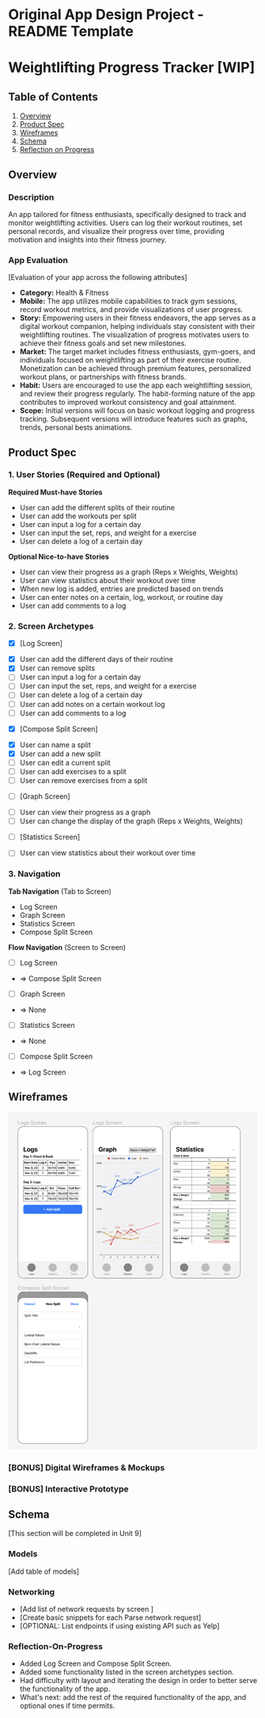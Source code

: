 Original App Design Project - README Template
===

# Weightlifting Progress Tracker [WIP]

## Table of Contents

1. [Overview](#Overview)
2. [Product Spec](#Product-Spec)
3. [Wireframes](#Wireframes)
4. [Schema](#Schema)
5. [Reflection on Progress](#Reflection-on-Progress)

## Overview

### Description

An app tailored for fitness enthusiasts, specifically designed to track and monitor weightlifting activities. Users can log their workout routines, set personal records, and visualize their progress over time, providing motivation and insights into their fitness journey.

### App Evaluation

[Evaluation of your app across the following attributes]
- **Category:** Health & Fitness
- **Mobile:** The app utilizes mobile capabilities to track gym sessions, record workout metrics, and provide visualizations of user progress. 
- **Story:** Empowering users in their fitness endeavors, the app serves as a digital workout companion, helping individuals stay consistent with their weightlifting routines. The visualization of progress motivates users to achieve their fitness goals and set new milestones.
- **Market:** The target market includes fitness enthusiasts, gym-goers, and individuals focused on weightlifting as part of their exercise routine. Monetization can be achieved through premium features, personalized workout plans, or partnerships with fitness brands.
- **Habit:** Users are encouraged to use the app each weightlifting session, and review their progress regularly. The habit-forming nature of the app contributes to improved workout consistency and goal attainment.
- **Scope:** Initial versions will focus on basic workout logging and progress tracking. Subsequent versions will introduce features such as graphs, trends, personal bests animations.

## Product Spec

### 1. User Stories (Required and Optional)

**Required Must-have Stories**

* User can add the different splits of their routine
* User can add the workouts per split
* User can input a log for a certain day
* User can input the set, reps, and weight for a exercise
* User can delete a log of a certain day

**Optional Nice-to-have Stories**

* User can view their progress as a graph (Reps x Weights, Weights)
* User can view statistics about their workout over time
* When new log is added, entries are predicted based on trends
* User can enter notes on a certain, log, workout, or routine day
* User can add comments to a log 

### 2. Screen Archetypes

- [x] [Log Screen]
* [x] User can add the different days of their routine
* [x] User can remove splits
* [ ] User can input a log for a certain day
* [ ] User can input the set, reps, and weight for a exercise
* [ ] User can delete a log of a certain day
* [ ] User can add notes on a certain workout log
* [ ] User can add comments to a log 

- [x] [Compose Split Screen]
* [x] User can name a split
* [x] User can add a new split
* [ ] User can edit a current split
* [ ] User can add exercises to a split
* [ ] User can remove exercises from a split

- [ ] [Graph Screen]
* [ ] User can view their progress as a graph
* [ ] User can change the display of the graph (Reps x Weights, Weights)

- [ ] [Statistics Screen]
* [ ] User can view statistics about their workout over time

### 3. Navigation

**Tab Navigation** (Tab to Screen)

* Log Screen
* Graph Screen
* Statistics Screen
* Compose Split Screen

**Flow Navigation** (Screen to Screen)

- [ ] Log Screen
* => Compose Split Screen
- [ ] Graph Screen
* => None
- [ ] Statistics Screen
* => None
- [ ] Compose Split Screen
* => Log Screen



## Wireframes
<img src="https://github.com/krrgit/CodePath-iOS101-Capstone/blob/main/wireframe.png" width=600>

### [BONUS] Digital Wireframes & Mockups

### [BONUS] Interactive Prototype

## Schema 

[This section will be completed in Unit 9]

### Models

[Add table of models]

### Networking

- [Add list of network requests by screen ]
- [Create basic snippets for each Parse network request]
- [OPTIONAL: List endpoints if using existing API such as Yelp]

### Reflection-On-Progress
* Added Log Screen and Compose Split Screen.
* Added some functionality listed in the screen archetypes section.
* Had difficulty with layout and iterating the design in order to better serve the functionality of the app.
* What's next: add the rest of the required functionality of the app, and optional ones if time permits.
